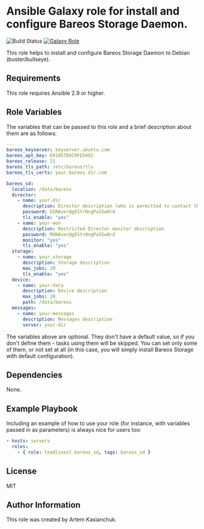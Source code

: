 # Ansible Galaxy role for install and configure Bareos Storage Daemon.

![Build Status](https://github.com/leadlineit/ansible-role-bareos_sd/actions/workflows/ansible-galaxy-ci.yml/badge.svg)
[![Galaxy Role](https://img.shields.io/badge/Ansible--Galaxy-leadlineit.bareos_sd-blue.svg?logo=ansible&logoColor=white)](https://galaxy.ansible.com/leadlineit/bareos_sd/)

This role helps to install and configure Bareos Storage Daemon to Debian (buster/bullseye).

Requirements
------------

This role requires Ansible 2.9 or higher.

Role Variables
--------------

The variables that can be passed to this role and a brief description about them are as follows:

```yaml
---
bareos_keyserver: keyserver.ubuntu.com
bareos_apt_key: E01957D6C9FED482
bareos_release: 21
bareos_tls_path: /etc/bareos/tls
bareos_tls_certs: your.bareos.dir.com

bareos_sd:
  location: /data/bareos
  director:
    - name: your-dir
      description: Director description (who is permitted to contact this storage daemon)
      password: DIRAver@gEStr0ngPaSSw0rd
      tls_enable: "yes"
    - name: your-mon
      description: Restricted Director monitor description
      password: MONAver@gEStr0ngPaSSw0rd
      monitor: "yes"
      tls_enable: "yes"
  storage:
    - name: your.storage
      description: Storage description
      max_jobs: 20
      tls_enable: "yes"
  device:
    - name: your-data
      description: Device description
      max_jobs: 20
      path: /data/bareos
  messages:
    - name: your-messages
      description: Messages description
      server: your-dir
```

The variables above are optional. They don't have a default value, so if you don't define them - tasks using them will be skipped. 
You can set only some of them, or not set at all (in this case, you will simply install Bareos Storage with default configuration). 

Dependencies
------------

None.

Example Playbook
----------------

Including an example of how to use your role (for instance, with variables passed in as parameters) is always nice for users too:

```yaml
- hosts: servers
  roles:
    - { role: leadlineit.bareos_sd, tags: bareos_sd }
```

License
-------

MIT

Author Information
------------------

This role was created by Artem Kasianchuk.
